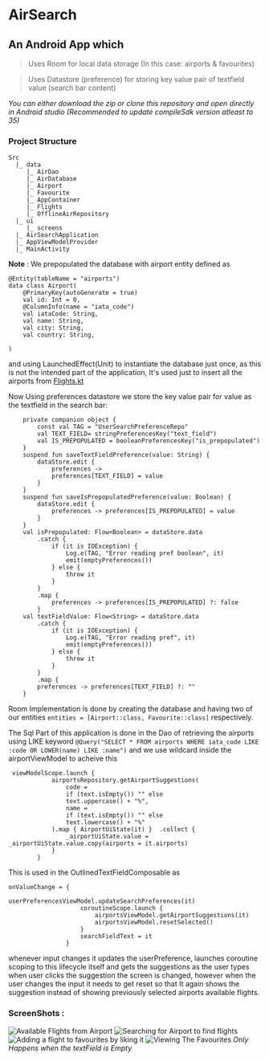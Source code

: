 # AirSearch
## An Android App which
> Uses Room for local data storage (In this case: airports & favourites)

> Uses Datastore (preference) for storing key value pair of textfield value (search bar content)

*You can either download the zip or clone this repository and open directly in Android studio (Recommended to update compileSdk version atleast to 35)*

### Project Structure 
```
Src 
  |_ data 
     |_ AirDao
     |_ AirDatabase
     |_ Airport
     |_ Favourite
     |_ AppContainer
     |_ Flights
     |_ OfflineAirRepository
  |_ ui
     |_ screens
  |_ AirSearchApplication
  |_ AppViewModelProvider
  |_ MainActivity
```  
**Note** : We prepopulated the database with airport entity defined as 
```
@Entity(tableName = "airports")
data class Airport(
    @PrimaryKey(autoGenerate = true)
    val id: Int = 0,
    @ColumnInfo(name = "iata_code")
    val iataCode: String,
    val name: String,
    val city: String,
    val country: String,

)
```
and using LaunchedEffect(Unit) to instantiate the database just once, as this is not the intended part of the application, It's used just to insert all the airports from [Flights.kt](https://github.com/Skyliner-dev/AirSearch/blob/master/app/src/main/java/com/example/airsearch/data/Flights.kt)

Now Using preferences datastore we store the key value pair for value as the textfield in the search bar:
```
    private companion object {
        const val TAG = "UserSearchPreferenceRepo"
        val TEXT_FIELD= stringPreferencesKey("text_field")
        val IS_PREPOPULATED = booleanPreferencesKey("is_prepopulated")
    }
    suspend fun saveTextFieldPreference(value: String) {
        dataStore.edit {
            preferences ->
            preferences[TEXT_FIELD] = value
        }
    }
    suspend fun saveIsPrepopulatedPreference(value: Boolean) {
        dataStore.edit {
            preferences -> preferences[IS_PREPOPULATED] = value
        }
    }
    val isPrepopulated: Flow<Boolean> = dataStore.data
        .catch {
            if (it is IOException) {
                Log.e(TAG, "Error reading pref boolean", it)
                emit(emptyPreferences())
            } else {
                throw it
            }
        }
        .map {
            preferences -> preferences[IS_PREPOPULATED] ?: false
        }
    val textFieldValue: Flow<String> = dataStore.data
        .catch {
            if (it is IOException) {
                Log.e(TAG, "Error reading pref", it)
                emit(emptyPreferences())
            } else {
                throw it
            }
        }
        .map {
        preferences -> preferences[TEXT_FIELD] ?: ""
    }
```
Room Implementation is done by creating the database and having two of our entities `entities = [Airport::class, Favourite::class]` respectively.

The Sql Part of this application is done in the Dao of retrieving the airports using LIKE keyword `@Query("SELECT * FROM airports WHERE iata_code LIKE :code OR LOWER(name) LIKE :name")` and we use wildcard inside the airportViewModel to acheive this
```
 viewModelScope.launch {
            airportsRepository.getAirportSuggestions(
                code =
                if (text.isEmpty()) "" else
                text.uppercase() + "%",
                name =
                if (text.isEmpty()) "" else
                text.lowercase() + "%"
            ).map { AirportUiState(it) }  .collect {
                _airportUiState.value = _airportUiState.value.copy(airports = it.airports)
            }
        }
```
This is used in the OutlinedTextFieldComposable as
```
onValueChange = {
                    userPreferencesViewModel.updateSearchPreferences(it)
                    coroutineScope.launch {
                        airportsViewModel.getAirportSuggestions(it)
                        airportsViewModel.resetSelected()
                    }
                    searchFieldText = it
                }
```
whenever input changes it updates the userPreference, launches coroutine scoping to this lifecycle itself and gets the suggestions as the user types when user clicks the suggestion the screen is changed, however when the user changes the input it needs to get reset so that
It again shows the suggestion instead of showing previously selected airports available flights.

### ScreenShots :
![Available Flights from Airport](https://github.com/Skyliner-dev/AirSearch/blob/master/s1.png)
![Searching for Airport to find flights](https://github.com/Skyliner-dev/AirSearch/blob/master/s4.png)
![Adding a flight to favourites by liking it](https://github.com/Skyliner-dev/AirSearch/blob/master/s2.png)
![Viewing The Favourites](https://github.com/Skyliner-dev/AirSearch/blob/master/s3.png) *Only Happens when the textField is Empty*
